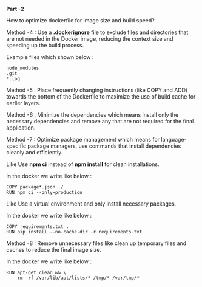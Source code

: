 **Part -2**

How to optimize dockerfile for image size and build speed?

Method -4 : Use a **.dockerignore** file to exclude files and directories that are not needed in the Docker image, reducing the context size and speeding up the build process.

Example files which shown below :

	node_modules
	.git
	*.log

Method -5 : Place frequently changing instructions (like COPY and ADD) towards the bottom of the Dockerfile to maximize the use of build cache for earlier layers.

Method -6 : Minimize the dependencies which means install only the necessary dependencies and remove any that are not required for the final application.

Method -7 : Optimize package management which means for language-specific package managers, use commands that install dependencies cleanly and efficiently.

Like Use **npm ci** instead of **npm install** for clean installations.

In the docker we write like below :

	COPY package*.json ./
	RUN npm ci --only=production

Like Use a virtual environment and only install necessary packages.

In the docker we write like below :

	COPY requirements.txt .
	RUN pip install --no-cache-dir -r requirements.txt

Method -8 : Remove unnecessary files like clean up temporary files and caches to reduce the final image size.

In the docker we write like below :

	RUN apt-get clean && \
	    rm -rf /var/lib/apt/lists/* /tmp/* /var/tmp/* 




